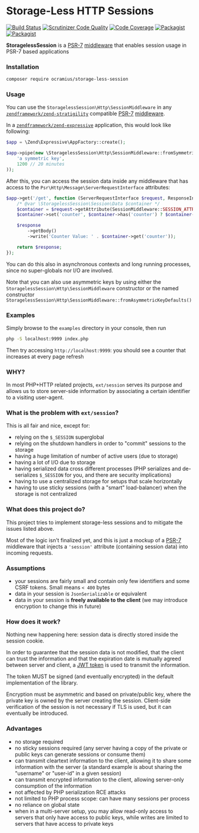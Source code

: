 # Storage-Less HTTP Sessions

[![Build Status](https://travis-ci.org/Ocramius/StorageLessSession.svg)](https://travis-ci.org/Ocramius/StorageLessSession)
[![Scrutinizer Code Quality](https://scrutinizer-ci.com/g/Ocramius/StorageLessSession/badges/quality-score.png?b=master)](https://scrutinizer-ci.com/g/Ocramius/StorageLessSession/?branch=master)
[![Code Coverage](https://scrutinizer-ci.com/g/Ocramius/StorageLessSession/badges/coverage.png?b=master)](https://scrutinizer-ci.com/g/Ocramius/StorageLessSession/?branch=master)
[![Packagist](https://img.shields.io/packagist/v/ocramius/storage-less-session.svg)](https://packagist.org/packages/ocramius/storage-less-session)
[![Packagist](https://img.shields.io/packagist/vpre/ocramius/storage-less-session.svg)](https://packagist.org/packages/ocramius/storage-less-session)

**StoragelessSession** is a [PSR-7](http://www.php-fig.org/psr/psr-7/)
[middleware](https://mwop.net/blog/2015-01-08-on-http-middleware-and-psr-7.html) that enables
session usage in PSR-7 based applications

### Installation

```sh
composer require ocramius/storage-less-session
```

### Usage

You can use the `StoragelessSession\Http\SessionMiddleware` in any 
[`zendframework/zend-stratigility`](https://github.com/zendframework/zend-stratigility)
compatible [PSR-7](http://www.php-fig.org/psr/psr-7/)
[middleware](https://github.com/zendframework/zend-stratigility/blob/1.1.2/src/MiddlewareInterface.php).

In a [`zendframework/zend-expressive`](https://github.com/zendframework/zend-expressive)
application, this would look like following:

```php
$app = \Zend\Expressive\AppFactory::create();

$app->pipe(new \StoragelessSession\Http\SessionMiddleware::fromSymmetricKeyDefaults(
    'a symmetric key',
    1200 // 20 minutes
));
```

After this, you can access the session data inside any middleware that
has access to the `Psr\Http\Message\ServerRequestInterface` attributes:

```php
$app->get('/get', function (ServerRequestInterface $request, ResponseInterface $response) : ResponseInterface {
    /* @var \StoragelessSession\Session\Data $container */
    $container = $request->getAttribute(SessionMiddleware::SESSION_ATTRIBUTE);
    $container->set('counter', $container->has('counter') ? $container->get('counter') + 1 : 0);

    $response
        ->getBody()
        ->write('Counter Value: ' . $container->get('counter'));

    return $response;
});
```

You can do this also in asynchronous contexts and long running processes,
since no super-globals nor I/O are involved.

Note that you can also use asymmetric keys by using either the
`StoragelessSession\Http\SessionMiddleware` constructor or the named
constructor `StoragelessSession\Http\SessionMiddleware::fromAsymmetricKeyDefaults()`

### Examples

Simply browse to the `examples` directory in your console, then run

```sh
php -S localhost:9999 index.php
```

Then try accessing `http://localhost:9999`: you should see a counter
that increases at every page refresh

### WHY?

In most PHP+HTTP related projects, `ext/session` serves its purpose and
allows us to store server-side information by associating a certain
identifier to a visiting user-agent.

### What is the problem with `ext/session`?

This is all fair and nice, except for:

 * relying on the `$_SESSION` superglobal
 * relying on the shutdown handlers in order to "commit" sessions to the 
   storage
 * having a huge limitation of number of active users (due to storage)
 * having a lot of I/O due to storage
 * having serialized data cross different processes (PHP serializes and
   de-serializes `$_SESSION` for you, and there are security implications)
 * having to use a centralized storage for setups that scale horizontally
 * having to use sticky sessions (with a "smart" load-balancer) when the
   storage is not centralized

### What does this project do?

This project tries to implement storage-less sessions and to mitigate the
issues listed above.

Most of the logic isn't finalized yet, and this is just a mockup of a
[PSR-7](http://www.php-fig.org/psr/psr-7/) middleware that injects a 
`'session'` attribute (containing session data) into incoming requests.

### Assumptions

 * your sessions are fairly small and contain only few identifiers and
   some CSRF tokens. Small means `< 400` bytes
 * data in your session is `JsonSerializable` or equivalent
 * data in your session is **freely available to the client** (we may 
   introduce encryption to change this in future)

### How does it work?

Nothing new happening here: session data is directly stored inside the 
session cookie.

In order to guarantee that the session data is not modified, that the
client can trust the information and that the expiration date is
mutually agreed between server and client, a [JWT token](https://tools.ietf.org/html/rfc7519)
is used to transmit the information.
 
The token MUST be signed (and eventually encrypted) in the default
implementation of the library.

Encryption must be asymmetric and based on private/public key, where the
private key is owned by the server creating the session. Client-side
verification of the session is not necessary if TLS is used, but it can
eventually be introduced.

### Advantages

 * no storage required
 * no sticky sessions required (any server having a copy of the private or 
   public keys can generate sessions or consume them)
 * can transmit cleartext information to the client, allowing it to share
   some information with the server (a standard example is about sharing the
   "username" or "user-id" in a given session)
 * can transmit encrypted information to the client, allowing server-only
   consumption of the information
 * not affected by PHP serialization RCE attacks
 * not limited to PHP process scope: can have many sessions per process
 * no reliance on global state
 * when in a multi-server setup, you may allow read-only access to servers
   that only have access to public keys, while writes are limited to
   servers that have access to private keys